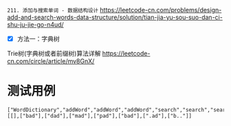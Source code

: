 
`211. 添加与搜索单词 - 数据结构设计` https://leetcode-cn.com/problems/design-add-and-search-words-data-structure/solution/tian-jia-yu-sou-suo-dan-ci-shu-ju-jie-go-n4ud/
- [x] 方法一：字典树

Trie树(字典树或者前缀树)算法详解 https://leetcode-cn.com/circle/article/mv8GnX/

# 测试用例

```
["WordDictionary","addWord","addWord","addWord","search","search","search","search"]
[[],["bad"],["dad"],["mad"],["pad"],["bad"],[".ad"],["b.."]]
```
